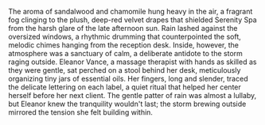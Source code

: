 The aroma of sandalwood and chamomile hung heavy in the air, a fragrant fog clinging to the plush, deep-red velvet drapes that shielded Serenity Spa from the harsh glare of the late afternoon sun.  Rain lashed against the oversized windows, a rhythmic drumming that counterpointed the soft, melodic chimes hanging from the reception desk.  Inside, however, the atmosphere was a sanctuary of calm, a deliberate antidote to the storm raging outside.  Eleanor Vance, a massage therapist with hands as skilled as they were gentle, sat perched on a stool behind her desk, meticulously organizing tiny jars of essential oils.  Her fingers, long and slender, traced the delicate lettering on each label, a quiet ritual that helped her center herself before her next client. The gentle patter of rain was almost a lullaby, but Eleanor knew the tranquility wouldn't last; the storm brewing outside mirrored the tension she felt building within.
